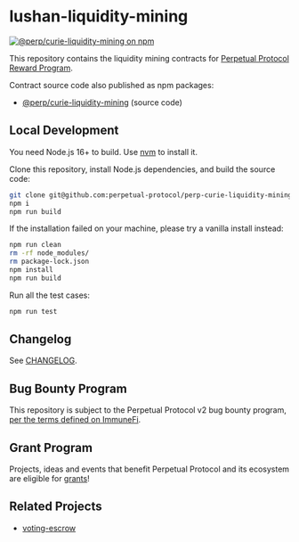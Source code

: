 # lushan-liquidity-mining

[![@perp/curie-liquidity-mining on npm](https://img.shields.io/npm/v/@perp/curie-liquidity-mining?style=flat-square)](https://www.npmjs.com/package/@perp/curie-liquidity-mining)

This repository contains the liquidity mining contracts for [Perpetual Protocol Reward Program](https://rewards.perp.com/).

Contract source code also published as npm packages:

- [@perp/curie-liquidity-mining](https://www.npmjs.com/package/@perp/curie-liquidity-mining) (source code)

## Local Development

You need Node.js 16+ to build. Use [nvm](https://github.com/nvm-sh/nvm) to install it.

Clone this repository, install Node.js dependencies, and build the source code:

```bash
git clone git@github.com:perpetual-protocol/perp-curie-liquidity-mining.git
npm i
npm run build
```

If the installation failed on your machine, please try a vanilla install instead:

```bash
npm run clean
rm -rf node_modules/
rm package-lock.json
npm install
npm run build
```

Run all the test cases:

```bash
npm run test
```

## Changelog

See [CHANGELOG](https://github.com/perpetual-protocol/perp-curie-liquidity-mining/blob/main/CHANGELOG.md).

## Bug Bounty Program

This repository is subject to the Perpetual Protocol v2 bug bounty program, [per the terms defined on ImmuneFi](https://immunefi.com/bounty/perpetual/).

## Grant Program

Projects, ideas and events that benefit Perpetual Protocol and its ecosystem are eligible for [grants](https://perp.com/grants)!

## Related Projects

- [voting-escrow](https://github.com/perpetual-protocol/voting-escrow)